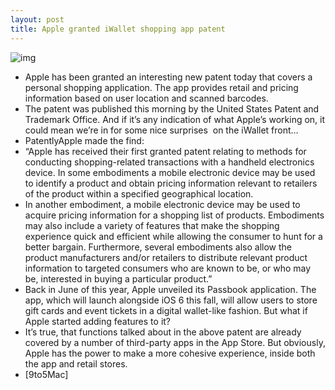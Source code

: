 ```yaml
---
layout: post
title: Apple granted iWallet shopping app patent
---
```

![img](http://media.idownloadblog.com/wp-content/uploads/2012/08/iwallet-app-shopper-e1344368222829.png)
* Apple has been granted an interesting new patent today that covers a personal shopping application. The app provides retail and pricing information based on user location and scanned barcodes.
* The patent was published this morning by the United States Patent and Trademark Office. And if it’s any indication of what Apple’s working on, it could mean we’re in for some nice surprises  on the iWallet front…
* PatentlyApple made the find:
* “Apple has received their first granted patent relating to methods for conducting shopping-related transactions with a handheld electronics device. In some embodiments a mobile electronic device may be used to identify a product and obtain pricing information relevant to retailers of the product within a specified geographical location.
* In another embodiment, a mobile electronic device may be used to acquire pricing information for a shopping list of products. Embodiments may also include a variety of features that make the shopping experience quick and efficient while allowing the consumer to hunt for a better bargain. Furthermore, several embodiments also allow the product manufacturers and/or retailers to distribute relevant product information to targeted consumers who are known to be, or who may be, interested in buying a particular product.”
* Back in June of this year, Apple unveiled its Passbook application. The app, which will launch alongside iOS 6 this fall, will allow users to store gift cards and event tickets in a digital wallet-like fashion. But what if Apple started adding features to it?
* It’s true, that functions talked about in the above patent are already covered by a number of third-party apps in the App Store. But obviously, Apple has the power to make a more cohesive experience, inside both the app and retail stores.
* [9to5Mac]

